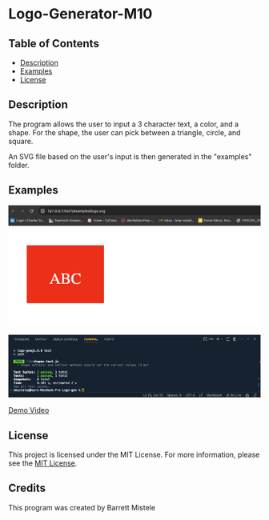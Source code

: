 # Logo-Generator-M10

## Table of Contents
* [Description](#description)
* [Examples](#examples)
* [License](#license)
    

## Description

The program allows the user to input a 3 character text, a color, and a shape. For the shape, the user can pick between a triangle, circle, and square.

An SVG file based on the user's input is then generated in the "examples" folder.

## Examples 

![Screenshot](assets/screenshots/logo.png)

![Screenshot](assets/screenshots/test2.png)

[Demo Video](https://drive.google.com/file/d/1mHmUWHEdJ1jYjVXDOQl4cDH_aVDZi3eM/view?usp=drive_link)


## License
This project is licensed under the MIT License. For more information, please see the [MIT License](https://opensource.org/licenses/MIT).

## Credits
This program was created by Barrett Mistele


